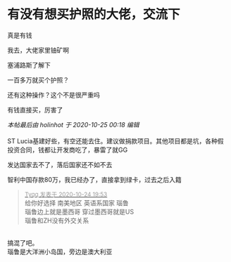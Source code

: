 # 有没有想买护照的大佬，交流下


真是有钱

我去，大佬家里铀矿啊

塞浦路斯了解下

一百多万就买个护照？<br />


还有这种操作？这个不是很严重吗

有钱直接买，厉害了

<i class="pstatus"> 本帖最后由 holinhot 于 2020-10-25 00:18 编辑 </i><br />
<br />
ST Lucia基建好些，有空还能去住。建议做捐款项目。其他项目都是坑，各种假投资合同，钱都让开发商吃了，暴雷了就GG

发达国家去不了，落后国家还不如不去

智利中国存款80万，我已经办了，直接拿到绿卡，过去之后入籍

<div class="quote"><blockquote><font size="2"><a href="https://www.hostloc.com/forum.php?mod=redirect&amp;goto=findpost&amp;pid=9347273&amp;ptid=758060" target="_blank"><font color="#999999">Tyqq 发表于 2020-10-24 19:53</font></a></font><br />
给你好选择 南美地区 英语系国家 瑙鲁<br />
瑙鲁边上就是墨西哥 穿过墨西哥就是US<br />
瑙鲁和ZH没有外交关系</blockquote></div><br />
搞混了吧。<br />
瑙鲁是大洋洲小岛国，旁边是澳大利亚

